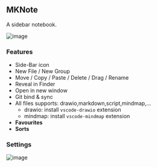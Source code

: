 ## MKNote

A sidebar notebook.

![image](https://user-images.githubusercontent.com/5998498/211450368-e95399b3-cd6c-4f1e-92eb-6903764fbc3f.png)

### Features

- Side-Bar icon
- New File / New Group
- Move / Copy / Paste / Delete / Drag / Rename
- Reveal in Finder
- Open in new window
- Git bind & sync
- All files supports: drawio,markdown,script,mindmap,...
  - drawio: install `vscode-drawio` extension
  - mindmap: install `vscode-mindmap` extension
- **Favourites**
- **Sorts**

### Settings

![image](https://user-images.githubusercontent.com/5998498/211450504-2f6687a0-38bc-46d4-b1bc-61d801b39ada.png)
